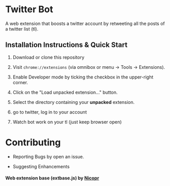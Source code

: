 # Twitter Bot



A web extension that boosts a twitter account by retweeting all the posts of a twitter list (tl).



## Installation Instructions & Quick Start

1. Download or clone this repository

2. Visit `chrome://extensions` (via omnibox or menu -> Tools -> Extensions).

3. Enable Developer mode by ticking the checkbox in the upper-right corner.

4. Click on the "Load unpacked extension..." button.

5. Select the directory containing your **unpacked** extension.

6. go to twitter, log in to your account

7. Watch bot work on your tl (just keep browser open)

# Contributing

- Reporting Bugs by open an issue.

- Suggesting Enhancements



#### Web extension base (extbase.js) by [Nicopr](https://github.com/nicopowa)



  
